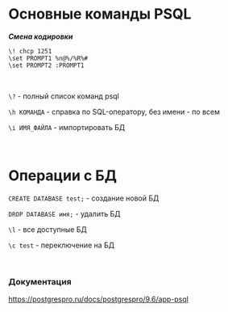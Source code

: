 # Основные команды PSQL
***Смена кодировки***
```
\! chcp 1251
\set PROMPT1 %n@%/%R%#
\set PROMPT2 :PROMPT1
```

<br>

`\?` - полный список команд psql

`\h КОМАНДА` - справка по SQL-оператору, без имени - по всем

`\i ИМЯ_ФАЙЛА` - импортировать БД

<br>

# Операции с БД

`CREATE DATABASE test;` - создание новой БД

`DROP DATABASE имя;` - удалить БД

`\l` - все доступные БД

`\c test` - переключение на БД

<br>

### Документация

https://postgrespro.ru/docs/postgrespro/9.6/app-psql